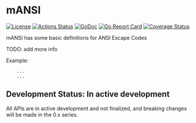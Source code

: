# mANSI
[![License][license-img]][license] [![Actions Status][action-img]][action] [![GoDoc][godoc-img]][godoc] [![Go Report Card][goreport-img]][goreport] [![Coverage Status][codecov-img]][codecov]

mANSI has some basic definitions for ANSI Escape Codes

TODO: add more info

Example:
```
	...
	...
```

## Development Status: In active development
All APIs are in active development and not finalized, and breaking changes will be made in the 0.x series.


[license-img]: https://img.shields.io/badge/license-MIT-blue.svg
[license]: https://github.com/mmelnyk/mansi/blob/master/LICENSE
[action-img]: https://github.com/mmelnyk/mansi/workflows/Test/badge.svg
[action]: https://github.com/mmelnyk/mansi/actions
[godoc-img]: https://godoc.org/go.melnyk.org/mansi?status.svg
[godoc]: https://godoc.org/go.melnyk.org/mansi
[goreport-img]: https://goreportcard.com/badge/go.melnyk.org/mansi
[goreport]: https://goreportcard.com/report/go.melnyk.org/mansi
[codecov-img]: https://codecov.io/gh/mmelnyk/mansi/branch/master/graph/badge.svg
[codecov]: https://codecov.io/gh/mmelnyk/mansi
